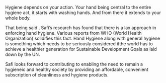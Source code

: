 Hygiene depends on your action. Your hand being central to the entire hygiene act, it starts with washing hands. And from there it extends to your whole body.

That being said , Safi’s research has found that there is a lax approach in enforcing hand hygiene. Various reports from WHO (World Health Organization) solidifies this fact. Hand Hygiene along with general hygiene is something which needs to be seriously considered ifthe world has to achieve a healthier generation for Sustainable Development Goals as laid down by the UN.

Safi looks forward to contributing to enabling the need to remain a hygieneic and healthy society by providing an affordable, convenient subscription of cleanliness and hygiene products.
